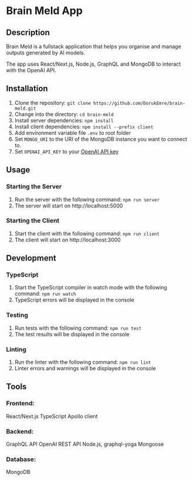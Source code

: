 # Brain Meld App

## Description

Brain Meld is a fullstack application that helps you organise and manage outputs generated by AI models.

The app uses React/Next.js, Node.js, GraphQL and MongoDB to interact with the OpenAI API.

## Installation

1. Clone the repository: `git clone https://github.com/DorukEmre/brain-meld.git`
2. Change into the directory: `cd brain-meld`
3. Install server dependencies: `npm install`
4. Install client dependencies: `npm install --prefix client`
5. Add environment variable file `.env` to root folder
6. Set `MONGO_URI` to the URI of the MongoDB instance you want to connect to.
7. Set `OPENAI_API_KEY` to your [OpenAI API key](https://platform.openai.com/account/api-keys)

## Usage

### Starting the Server

1. Run the server with the following command: `npm run server`
2. The server will start on http://localhost:5000

### Starting the Client

1. Start the client with the following command: `npm run client`
2. The client will start on http://localhost:3000

## Development

### TypeScript

1. Start the TypeScript compiler in watch mode with the following command: `npm run watch`
2. TypeScript errors will be displayed in the console

### Testing

1. Run tests with the following command: `npm run test`
2. The test results will be displayed in the console

### Linting

1. Run the linter with the following command: `npm run lint`
2. Linter errors and warnings will be displayed in the console

## Tools

### Frontend:

React/Next.js
TypeScript
Apollo client

### Backend:

GraphQL API
OpenAI REST API
Node.js, graphql-yoga
Mongoose

### Database:

MongoDB

